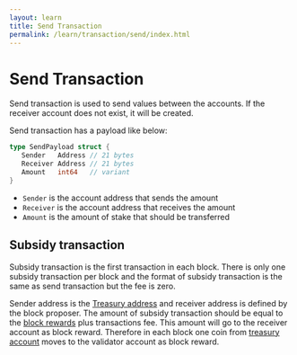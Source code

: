 ```yaml
---
layout: learn
title: Send Transaction
permalink: /learn/transaction/send/index.html
---
```


# Send Transaction

Send transaction is used to send values between the accounts. If the receiver account does not
exist, it will be created.

Send transaction has a payload like below:

```go
type SendPayload struct {
   Sender   Address // 21 bytes
   Receiver Address // 21 bytes
   Amount   int64   // variant
}
```

- `Sender` is the account address that sends the amount
- `Receiver` is the account address that receives the amount
- `Amount` is the amount of stake that should be transferred

## Subsidy transaction

Subsidy transaction is the first transaction in each block. There is only one subsidy transaction
per block and the format of subsidy transaction is the same as send transaction but the fee is zero.

Sender address is the [Treasury address](../cryptography/address#treasury-address) and receiver
address is defined by the block proposer. The amount of subsidy transaction should be equal to the
[block rewards](../economy/incentive.md) plus transactions fee. This amount will go to the receiver
account as block reward. Therefore in each block one coin from
[treasury account](../economy/treasury.md) moves to the validator account as block reward.
